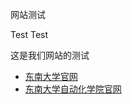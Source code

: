 <p>网站测试</p>
<p>Test Test </p>
<p>这是我们网站的测试</p>

<ul>
  <li> <a href="https://ys.mihoyo.com/">东南大学官网</a> </li>
  <li> <a href="https://sr.mihoyo.com/">东南大学自动化学院官网</a> </li>
</ul>
